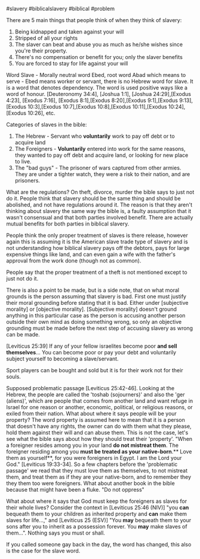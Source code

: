 #slavery #biblicalslavery #biblical #problem

There are 5 main things that people think of when they think of slavery:
1. Being kidnapped and taken against your will
2. Stripped of all your rights
3. The slaver can beat and abuse you as much as he/she wishes since you're their property.
4. There's no compensation or benefit for you; only the  slaver benefits
5. You are forced to stay for life against your will

Word Slave - Morally neutral word Ebed, root word Abad which means to serve - Ebed means worker or servant, there is no Hebrew word for slave. It is a word that denotes dependency. The word is used positive ways like a word of honour. [Deuteronomy 34:4], [Joshua 1:1], [Joshua 24:29],[Exodus 4:23], [Exodus 7:16], [Exodus 8:1],[Exodus 8:20],[Exodus 9:1],[Exodus 9:13],[Exodus 10:3],[Exodus 10:7],[Exodus 10:8],[Exodus 10:11],[Exodus 10:24],[Exodus 10:26], etc.

Categories of slaves in the bible:
1. The Hebrew - Servant who **voluntarily** work to pay off debt or to acquire land
2. The Foreigners - **Voluntarily** entered into work for the same reasons, they wanted to pay off debt and acquire land, or looking for new place to live.
3. The "bad guys" - The prisoner of wars captured from other armies. They are under a tighter watch, they were a risk to their nation, and are prisoners.

What are the regulations? On theft, divorce, murder the bible says to just not do it. People think that slavery should be the same thing and should be abolished, and not have regulations around it. The reason is that they aren't thinking about slavery the same way the bible is, a faulty assumption that it wasn't consensual and that both parties involved benefit. There are actually mutual benefits for both parties in biblical slavery.

People think the only proper treatment of slaves is there release, however again this is assuming it is the American slave trade type of slavery and is not understanding how biblical slavery pays off the debtors, pays for large expensive things like land, and can even gain a wife with the father's approval from the work done (though not as common).

People say that the proper treatment of a theft is not mentioned except to just not do it.

There is also a point to be made, but is a side note, that on what moral grounds is the person assuming that slavery is bad. First one must justify their moral grounding before stating that it is bad. Either under [subjective morality] or [objective morality]. [Subjective morality] doesn't ground anything in this particular case as the person is accusing another person outside their own mind as doing something wrong, so only an objective grounding must be made before the next step of accusing slavery as wrong can be made.


[Leviticus 25:39] If any of your fellow israelites become poor **and sell themselves**... 
You can become poor or pay your debt and voluntarily subject yourself to becoming a slave/servant.

Sport players can be bought and sold but it is for their work not for their souls. 

Supposed problematic passage [Leviticus 25:42-46]. Looking at the Hebrew, the people are called the 'toshab (sojourners)' and also the 'ger (aliens)', which are people that comes from another land and want refuge in Israel for one reason or another, economic, political, or religious reasons, or exiled from their nation. 
What about where it says people will be your property? The word property is assumed here to mean that it is a person that doesn't have any rights, the owner can do with them what they please, hold them against their will and can abuse them. This is not the case, let's see what the bible says about how they should treat their 'property'.  "When a foreigner resides among you in your land **do not mistreat them**. The foreigner residing among you **must be treated as your native-born**.** Love them as yourself**, for you were foreigners in Egypt. I am the Lord your God." [Leviticus 19:33-34]. So a few chapters before the 'problematic passage' we read that they must love them as themselves, to not mistreat them, and treat them as if they are your native-born, and to remember they they them too were foreigners. What about another book in the bible because that might have been a fluke. "Do not oppress"

What about where it says that God must keep the foreigners as slaves for their whole lives? Consider the context in [Leviticus 25:46 (NIV)] "you **can** bequeath them to your children as inherited property and **can** make them slaves for life...," and [Leviticus 25 (ESV)] "You **may** bequeath them to your sons after you to inherit as a possession forever. You **may** make slaves of them...". Nothing says you must or shall.

If you called someone gay back in the day, the word has changed, this also is the case for the slave word.



